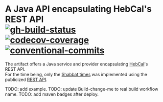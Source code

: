 <!-- markdownlint-disable MD013 -->
# A Java API encapsulating HebCal's REST API</br>[![gh-build-status]][0] [![codecov-coverage]][1] [![conventional-commits]][2]
<!-- markdownlint-enable MD013 -->

The artifact offers a Java service and provider encapsulating [HebCal][3]'s REST API.</br>
For the time being, only the [Shabbat times][4] was implemented using the
publicized [REST API](https://www.hebcal.com/home/197/shabbat-times-rest-api).

TODO: add example.
TODO: update Build-change-me to real build workflow name.
TODO: add maven badges after deploy.

<!-- Real Links -->
[0]: https://github.com/TomerFi/hebcal-api/actions?query=workflow%3ABuild-change-me
[1]: https://codecov.io/gh/TomerFi/hebcal-api
[2]: https://conventionalcommits.org
[3]: https://www.hebcal.com/
[4]: https://www.hebcal.com/shabbat
[5]: https://www.hebcal.com/home/197/shabbat-times-rest-api
[6]: https://www.geonames.org/
<!-- Badges Links -->
[codecov-coverage]: https://codecov.io/gh/TomerFi/hebcal-api/branch/master/graph/badge.svg
[conventional-commits]: https://img.shields.io/badge/Conventional%20Commits-1.0.0-yellow.svg
[gh-build-status]: https://github.com/TomerFi/hebcal-api/workflows/Build-change-me/badge.svg?branch=master
